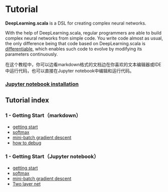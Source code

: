 # Tutorial

**DeepLearning.scala** is a DSL for creating complex neural networks.

With the help of DeepLearning.scala, regular programmers are able to build complex neural networks from simple code. You  write code almost as usual, the only difference being that code based on DeepLearning.scala is [differentiable](https://colah.github.io/posts/2015-09-NN-Types-FP/), which enables such code to evolve by modifying its parameters continuously.

在这个教程中，你可以边看markdown格式的文档边在你喜欢的文本编辑器或IDE中运行代码，也可以直接在Jupyter notebook中编辑和运行代码。

### [Jupyter notebook installation](https://github.com/alexarchambault/jupyter-scala)

## Tutorial index

### 1 - Getting Start（markdown）
- [getting start](https://github.com/izhangzhihao/deeplearning-tutorial/blob/master/doc/GettingStarted.md)
- [softmax](https://github.com/izhangzhihao/deeplearning-tutorial/blob/master/doc/SoftmaxLinearClassifier.md)
- [mini-batch gradient descent](https://github.com/izhangzhihao/deeplearning-tutorial/blob/master/doc/MiniBatchGradientDescent.md)
- [how to debug](https://github.com/izhangzhihao/deeplearning-tutorial/blob/master/doc/Debug.md)

### 1 - Getting Start（Jupyter notebook）
- [getting start](https://github.com/izhangzhihao/deeplearning-tutorial/blob/master/notebook/GettingStarted.ipynb)
- [softmax](https://github.com/izhangzhihao/deeplearning-tutorial/blob/master/notebook/SoftmaxLinearClassifier.ipynb)
- [mini-batch gradient descent](https://github.com/izhangzhihao/deeplearning-tutorial/blob/master/notebook/MiniBatchGradientDescent.ipynb)
- [Two layer net](https://github.com/izhangzhihao/deeplearning-tutorial/blob/master/notebook/TwoLayerNet.ipynb)

